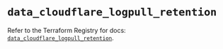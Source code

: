 # `data_cloudflare_logpull_retention`

Refer to the Terraform Registry for docs: [`data_cloudflare_logpull_retention`](https://registry.terraform.io/providers/cloudflare/cloudflare/5.11.0/docs/data-sources/logpull_retention).
